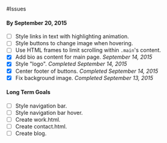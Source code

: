 #Issues

#### By September 20, 2015

- [ ] Style links in text with highlighting animation.
- [ ] Style buttons to change image when hovering.
- [ ] Use HTML frames to limit scrolling within `.main`'s content. 
- [x] Add bio as content for main page. _September 14, 2015_
- [x] Style "logo". _Completed September 14, 2015_
- [x] Center footer of buttons. _Completed September 14, 2015_
- [x] Fix background image. _Completed September 13, 2015_

#### Long Term Goals

- [ ] Style navigation bar.
- [ ] Style navigation bar hover.
- [ ] Create work.html.
- [ ] Create contact.html.
- [ ] Create blog.